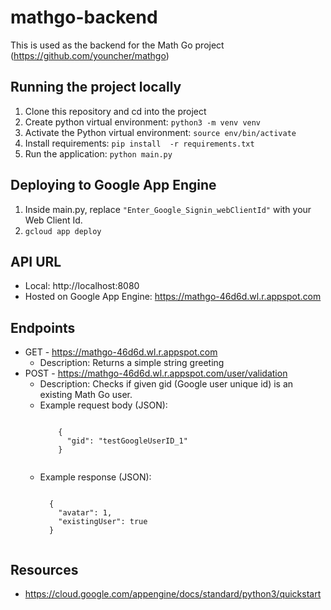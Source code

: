 # mathgo-backend
This is used as the backend for the Math Go project (https://github.com/youncher/mathgo)

## Running the project locally
1. Clone this repository and cd into the project
2. Create python virtual environment: `python3 -m venv venv`
3. Activate the Python virtual environment: `source env/bin/activate`
4. Install requirements: `pip install  -r requirements.txt`
5. Run the application: `python main.py`

## Deploying to Google App Engine
1. Inside main.py, replace `"Enter_Google_Signin_webClientId"` with your Web Client Id.
2. `gcloud app deploy`

## API URL
* Local: http://localhost:8080
* Hosted on Google App Engine: https://mathgo-46d6d.wl.r.appspot.com

## Endpoints
* GET - https://mathgo-46d6d.wl.r.appspot.com
  * Description: Returns a simple string greeting
* POST - https://mathgo-46d6d.wl.r.appspot.com/user/validation
  * Description: Checks if given gid (Google user unique id) is an existing Math Go user.
  * Example request body (JSON):
      <pre><code>
        {
          "gid": "testGoogleUserID_1"
        }
      </code></pre>
  * Example response (JSON):
    <pre><code>
      {
        "avatar": 1, 
        "existingUser": true
      }
      </code></pre>
## Resources
* https://cloud.google.com/appengine/docs/standard/python3/quickstart
